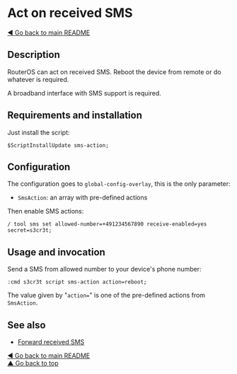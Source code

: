 # Act on received SMS

[◀ Go back to main README](../)

## Description

RouterOS can act on received SMS. Reboot the device from remote or do whatever is required.

A broadband interface with SMS support is required.

## Requirements and installation

Just install the script:

```text
$ScriptInstallUpdate sms-action;
```

## Configuration

The configuration goes to `global-config-overlay`, this is the only parameter:

* `SmsAction`: an array with pre-defined actions

Then enable SMS actions:

```text
/ tool sms set allowed-number=+491234567890 receive-enabled=yes secret=s3cr3t;
```

## Usage and invocation

Send a SMS from allowed number to your device's phone number:

```text
:cmd s3cr3t script sms-action action=reboot;
```

The value given by "`action=`" is one of the pre-defined actions from `SmsAction`.

## See also

* [Forward received SMS](sms-forward.md)

[◀ Go back to main README](../)  
[▲ Go back to top](sms-action.md#top)

